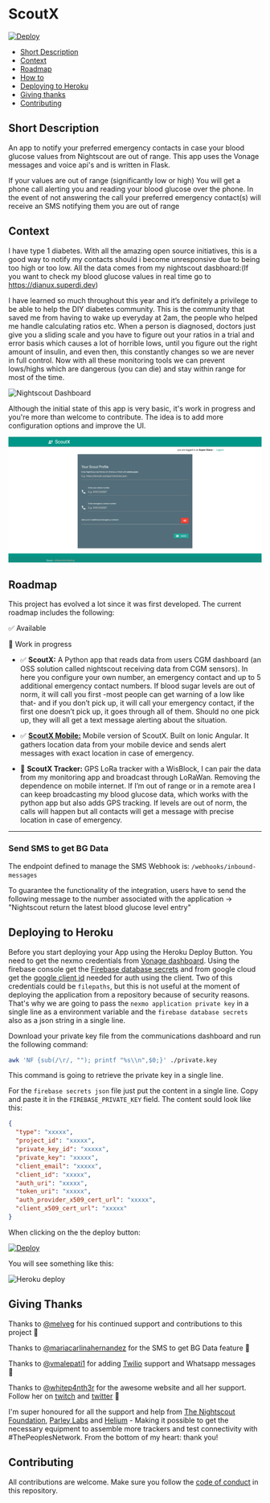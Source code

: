 # ScoutX

[![Deploy](https://www.herokucdn.com/deploy/button.svg)](https://heroku.com/deploy?template=https://github.com/alphacentauri82/scout)

- [Short Description](#short-description)
- [Context](#context)
- [Roadmap](#roadmap)
- [How to](#how-to-build-this-app)
- [Deploying to Heroku](#deploying-to-heroku)
- [Giving thanks](#giving-thanks)
- [Contributing](#contributing)


## Short Description
An app to notify your preferred emergency contacts in case your blood glucose values from Nightscout are  out of range.
This app uses the Vonage messages and voice api's and is written in Flask.

If your values are out of range (significantly low or high) You will get a phone call alerting you and reading your blood glucose over the phone. In the event of not answering the call your preferred emergency contact(s) will receive an SMS notifying them you are out of range

## Context

I have type 1 diabetes. With all the amazing open source initiatives, this is a good way to notify my contacts should i become unresponsive due to being too high or too low. All the data comes from my nightscout dasbhoard:(If you want to check my blood glucose values in real time go to https://dianux.superdi.dev)

I have learned so much throughout this year and it’s definitely a privilege to be able to help the DIY diabetes community. This is the community that saved me from having to wake up everyday at 2am, the people who helped me handle calculating ratios etc.
When a person is diagnosed, doctors just give you a sliding scale and you have to figure out your ratios in a trial and error basis which causes a lot of horrible lows, until you figure out the right amount of insulin, and even then, this constantly changes so we are never in full control. Now with all these monitoring tools we can prevent lows/highs which are dangerous (you can die) and stay within range for most of the time.

![Nightscout Dashboard](nightscout.png)


Although the initial state of this app is very basic, it's work in progress and you're more than welcome to contribute. The idea is to add more configuration options and improve the UI.

![Scout Dashboard](dashboard.png)

## Roadmap

This project has evolved a lot since it was first developed. The current roadmap includes the following: 

✅ Available

🚧 Work in progress

- ✅ **ScoutX:** A Python app that reads data from users CGM dashboard (an OSS solution called nightscout receiving data from CGM sensors). In here you configure your own number, an emergency contact and up to 5 additional emergency contact numbers. If blood sugar levels are out of norm, it will call you first -most people can get warning of a low like that- and if you don’t pick up, it will call your emergency contact, if the first one doesn’t pick up, it goes through all of them. Should no one pick up, they will all get a text message alerting about the situation.

- ✅ [**ScoutX Mobile:**](https://github.com/alphacentauri82/scoutx-mobile) Mobile version of ScoutX. Built on Ionic Angular. It gathers location data from your mobile device and sends alert messages with exact location in case of emergency.

- 🚧  **ScoutX Tracker:** GPS LoRa tracker with a WisBlock, I can pair the data from my monitoring app and broadcast through LoRaWan. Removing the dependence on mobile internet. If I’m out of range or in a remote area I can keep broadcasting my blood glucose data, which works with the python app but also adds GPS tracking. If levels are out of norm, the calls will happen but all contacts will get a message with precise location in case of emergency.


----------
### Send SMS to get BG Data 

The endpoint defined to manage the SMS Webhook is: `/webhooks/inbound-messages`

To guarantee the functionality of the integration, users have to send the following message to the number associated with the application -> "Nightscout return the latest blood glucose level entry"

## Deploying to Heroku

Before you start deploying your App using the Heroku Deploy Button. You need to get the nexmo credentials from [Vonage dashboard](https://dashboard.nexmo.com/). Using the firebase console get the [Firebase database secrets](https://firebase.google.com/) and from google cloud get the [google client id](https://console.cloud.google.com/apis/credentials) needed for auth using the client. Two of this credentials could be `filepaths`, but this is not useful at the moment of deploying the application from a repository because of security reasons. That's why we are going to pass the `nexmo application private key` in a single line as a environment variable and the `firebase database secrets` also as a json string in a single line.

Download your private key file from the communications dashboard and run the following command:

```bash
awk 'NF {sub(/\r/, ""); printf "%s\\n",$0;}' ./private.key
```

This command is going to retrieve the private key in a single line.

For the `firebase secrets json` file just put the content in a single line. Copy and paste it in the `FIREBASE_PRIVATE_KEY` field. The content sould look like this:

```json
{
  "type": "xxxxx",
  "project_id": "xxxxx",
  "private_key_id": "xxxxx",
  "private_key": "xxxxx",
  "client_email": "xxxxx",
  "client_id": "xxxxx",
  "auth_uri": "xxxxx",
  "token_uri": "xxxxx",
  "auth_provider_x509_cert_url": "xxxxx",
  "client_x509_cert_url": "xxxxx"
}
```

When clicking on the the deploy button:

[![Deploy](https://www.herokucdn.com/deploy/button.svg)](https://heroku.com/deploy?template=https://github.com/alphacentauri82/scoutx)

You will see something like this:

![Heroku deploy](HerokuDeployButton.PNG)

## Giving Thanks

Thanks to [@melveg](https://github.com/melveg) for his continued support and contributions to this project 💜 

Thanks to [@mariacarlinahernandez](https://github.com/mariacarlinahernandez) for the SMS to get BG Data feature 💜

Thanks to [@vmalepati1](https://github.com/vmalepati1) for adding [Twilio](https://twilio.com) support and Whatsapp messages 💜

Thanks to [@whitep4nth3r](https://github.com/hitep4nth3r) for the awesome website and all her support. Follow her on [twitch](https://twitch.tv/whitep4nth3r) and [twitter](https://twitter.com/whitep4nth3r) 💜

I'm super honoured for all the support and help from [The Nightscout Foundation](https://www.nightscoutfoundation.org/), [Parley Labs](https://parleylabs.com/) and [Helium](https://helium.com) - Making it possible to get the necessary equipment to assemble more trackers and test connectivity with #ThePeoplesNetwork. From the bottom of my heart: thank you!

## Contributing

All contributions are welcome. Make sure you follow the [code of conduct](CODE_OF_CONDUCT.MD) in this repository. 
